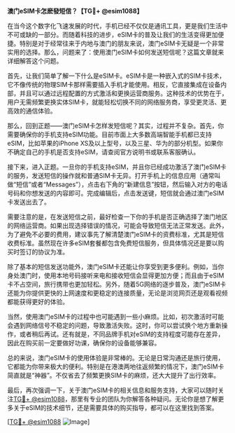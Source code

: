 **澳门eSIM卡怎麽發短信？【TG💪+ @esim1088】**

在当今这个数字化飞速发展的时代，手机已经不仅仅是通讯工具，更是我们生活中不可或缺的一部分。而随着科技的进步，eSIM卡的普及让我们的生活变得更加便捷。特别是对于经常往来于内地与澳门的朋友来说，澳门eSIM卡无疑是一个非常实用的选择。那么，问题来了：使用澳门eSIM卡如何发送短信呢？这篇文章就来详细解答这个问题。

首先，让我们简单了解一下什么是eSIM卡。eSIM卡是一种嵌入式的SIM卡技术，它不像传统的物理SIM卡那样需要插入手机才能使用。相反，它直接集成在设备内部，并且可以通过远程配置的方式激活和更换运营商服务。这种技术的优势在于，用户无需频繁更换实体SIM卡，就能轻松切换不同的网络服务商，享受更灵活、更高效的通信体验。

那么，回到正题——澳门eSIM卡怎样发短信呢？其实，过程并不复杂。首先，你需要确保你的手机支持eSIM功能。目前市面上大多数高端智能手机都已支持eSIM，比如苹果的iPhone XS及以上型号，以及三星、华为的部分机型。如果你不确定自己的手机是否支持eSIM，请查阅官方说明书或联系客服确认。

接下来，进入正题。一旦你的手机支持eSIM，并且你已经成功激活了澳门eSIM卡的服务，发送短信的操作就和普通SIM卡无异。打开手机上的信息应用（通常叫做“短信”或者“Messages”），点击右下角的“新建信息”按钮，然后输入对方的电话号码和你想发送的内容即可。完成编辑后，点击发送键，短信就会通过澳门eSIM卡发送出去了。

需要注意的是，在发送短信之前，最好检查一下你的手机是否正确选择了澳门地区的网络运营商。如果出现选择错误的情况，可能会导致短信无法正常发送。此外，为了避免不必要的费用，建议事先了解清楚澳门eSIM卡的资费标准，尤其是短信收费标准。虽然现在许多eSIM套餐都包含免费短信服务，但具体情况还是要以购买时签订的协议为准。

除了基本的短信发送功能外，澳门eSIM卡还能让你享受到更多便利。例如，当你身处澳门时，使用本地号码接听来电和接收短信会显得更加方便；而且由于eSIM卡不占空间，旅行携带也更加轻松。另外，随着5G网络的逐步普及，澳门eSIM卡还能为你提供更快的上网速度和更稳定的连接质量，无论是浏览网页还是观看视频都能获得更好的体验。

当然，使用澳门eSIM卡的过程中也可能遇到一些小麻烦。比如，初次激活时可能会遇到网络信号不稳定的问题，导致激活失败。这时，你可以尝试换个地方重新操作，或者稍后再试。还有就是，不同品牌手机对eSIM的支持程度可能存在差异，因此在购买前一定要做好功课，确保你的设备能够兼容。

总的来说，澳门eSIM卡的使用体验是非常棒的。无论是日常沟通还是旅行使用，它都能为你带来极大的便利。特别是在港澳两地往返频繁的情况下，澳门eSIM卡简直就是“神器”。不仅省去了频繁更换SIM卡的麻烦，还大大提升了出行效率。

最后，再次强调一下，关于澳门eSIM卡的相关信息和服务支持，大家可以随时关注[TG💪+ @esim1088](https://t.me/s/esim1088)，那里有专业的团队为你解答各种疑问。无论你是想了解更多关于eSIM的技术细节，还是需要具体的购买指导，都可以在这里找到答案。

[[TG💪+ @esim1088](https://t.me/s/esim1088) ![Image](https://i.postimg.cc/4NQfJmqS/Snipaste-2025-05-13-00-14-12.png)]